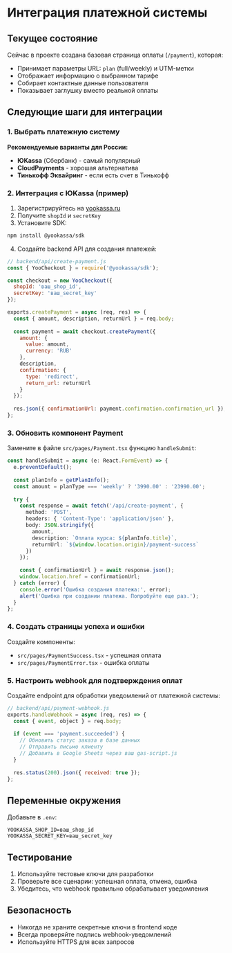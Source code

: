 # Интеграция платежной системы

## Текущее состояние

Сейчас в проекте создана базовая страница оплаты (`/payment`), которая:
- Принимает параметры URL: `plan` (full/weekly) и UTM-метки
- Отображает информацию о выбранном тарифе
- Собирает контактные данные пользователя
- Показывает заглушку вместо реальной оплаты

## Следующие шаги для интеграции

### 1. Выбрать платежную систему

**Рекомендуемые варианты для России:**
- **ЮKassa** (Сбербанк) - самый популярный
- **CloudPayments** - хорошая альтернатива
- **Тинькофф Эквайринг** - если есть счет в Тинькофф

### 2. Интеграция с ЮKassa (пример)

1. Зарегистрируйтесь на [yookassa.ru](https://yookassa.ru)
2. Получите `shopId` и `secretKey`
3. Установите SDK:
```bash
npm install @yookassa/sdk
```

4. Создайте backend API для создания платежей:
```javascript
// backend/api/create-payment.js
const { YooCheckout } = require('@yookassa/sdk');

const checkout = new YooCheckout({
  shopId: 'ваш_shop_id',
  secretKey: 'ваш_secret_key'
});

exports.createPayment = async (req, res) => {
  const { amount, description, returnUrl } = req.body;
  
  const payment = await checkout.createPayment({
    amount: {
      value: amount,
      currency: 'RUB'
    },
    description,
    confirmation: {
      type: 'redirect',
      return_url: returnUrl
    }
  });
  
  res.json({ confirmationUrl: payment.confirmation.confirmation_url });
};
```

### 3. Обновить компонент Payment

Замените в файле `src/pages/Payment.tsx` функцию `handleSubmit`:

```typescript
const handleSubmit = async (e: React.FormEvent) => {
  e.preventDefault();
  
  const planInfo = getPlanInfo();
  const amount = planType === 'weekly' ? '3990.00' : '23990.00';
  
  try {
    const response = await fetch('/api/create-payment', {
      method: 'POST',
      headers: { 'Content-Type': 'application/json' },
      body: JSON.stringify({
        amount,
        description: `Оплата курса: ${planInfo.title}`,
        returnUrl: `${window.location.origin}/payment-success`
      })
    });
    
    const { confirmationUrl } = await response.json();
    window.location.href = confirmationUrl;
  } catch (error) {
    console.error('Ошибка создания платежа:', error);
    alert('Ошибка при создании платежа. Попробуйте еще раз.');
  }
};
```

### 4. Создать страницы успеха и ошибки

Создайте компоненты:
- `src/pages/PaymentSuccess.tsx` - успешная оплата
- `src/pages/PaymentError.tsx` - ошибка оплаты

### 5. Настроить webhook для подтверждения оплат

Создайте endpoint для обработки уведомлений от платежной системы:
```javascript
// backend/api/payment-webhook.js
exports.handleWebhook = async (req, res) => {
  const { event, object } = req.body;
  
  if (event === 'payment.succeeded') {
    // Обновить статус заказа в базе данных
    // Отправить письмо клиенту
    // Добавить в Google Sheets через ваш gas-script.js
  }
  
  res.status(200).json({ received: true });
};
```

## Переменные окружения

Добавьте в `.env`:
```
YOOKASSA_SHOP_ID=ваш_shop_id
YOOKASSA_SECRET_KEY=ваш_secret_key
```

## Тестирование

1. Используйте тестовые ключи для разработки
2. Проверьте все сценарии: успешная оплата, отмена, ошибка
3. Убедитесь, что webhook правильно обрабатывает уведомления

## Безопасность

- Никогда не храните секретные ключи в frontend коде
- Всегда проверяйте подпись webhook-уведомлений
- Используйте HTTPS для всех запросов 
